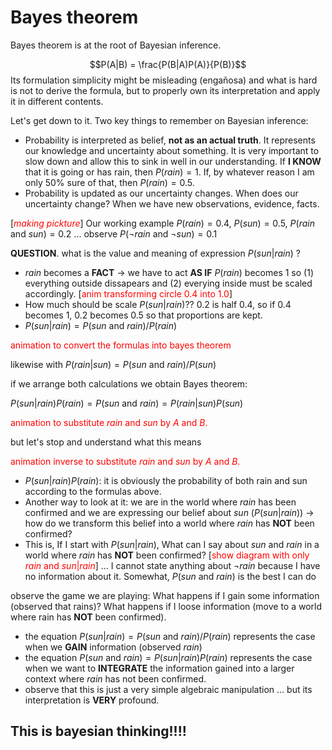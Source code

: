 # Bayes theorem

Bayes theorem is at the root of Bayesian inference. 

$$P(A|B) = \frac{P(B|A)P(A)}{P(B)}$$
Its formulation simplicity might be misleading (engañosa) and what is hard is not to derive the formula, but to properly own its interpretation and apply it in different contents.

Let's get down to it. Two key things to remember on Bayesian inference:

- Probability is interpreted as belief, **not as an actual truth**. It represents our knowledge and uncertainty about something. It is very important to slow down and allow this to sink in well in our understanding. If **I KNOW** that it is going or has rain, then $P(rain)=1$. If, by whatever reason I am only 50% sure of that, then $P(rain)=0.5$.
- Probability is updated as our uncertainty changes. When does our uncertainty change? When we have new observations, evidence, facts. 

[<font color="red">_making pickture_</font>] Our working example $P(rain)=0.4$, $P(sun)=0.5$, $P(rain\text{ and }sun)=0.2$ ... observe $P(¬rain\text{ and }¬sun)=0.1$


**QUESTION**. what is the value and meaning of expression $P(sun|rain)$ ? 

- $rain$ becomes a **FACT** $\rightarrow$ we have to act **AS IF** $P(rain)$ becomes 1 so (1) everything outside dissapears and (2) everying inside must be scaled accordingly. [<font color="red">anim transforming circle 0.4 into 1.0</font>]
-  How much should be scale $P(sun|rain)$?? 0.2 is half 0.4, so if 0.4 becomes 1, 0.2 becomes 0.5 so that proportions are kept.
-  $P(sun|rain)=P(sun\text{ and }rain) / P(rain)$

<font color="red">animation to convert the formulas into bayes theorem</font>

likewise with $P(rain|sun) = P(sun\text{ and }rain) / P(sun)$

if we arrange both calculations we obtain Bayes theorem:

$P(sun|rain)P(rain) = P(sun\text{ and }rain) = P(rain|sun)P(sun)$

<font color="red">animation to substitute $rain$ and $sun$ by $A$ and $B$.</font>

but let's stop and understand what this means

<font color="red">animation inverse to substitute $rain$ and $sun$ by $A$ and $B$.</font>

- $P(sun|rain)P(rain)$: it is obviously the probability of both rain and sun according to the formulas above. 
- Another way to look at it: we are in the world where $rain$ has been confirmed and we are expressing our belief about $sun$ ($P(sun|rain)$) $\rightarrow$ how do we transform this belief into a world where $rain$ has **NOT** been confirmed? 
- This is, If I start with $P(sun|rain)$, What can I say about $sun$ and $rain$ in a world where $rain$ has **NOT** been confirmed? [<font color="red">show diagram with only $rain$ and $sun|rain$</font>] ... I cannot state anything about $¬rain$ because I have no information about it. Somewhat, $P(sun\text{ and }rain)$ is the best I can do

observe the game we are playing: What happens if I gain some information (observed that rains)? What happens if I loose information (move to a world where rain has **NOT** been confirmed). 

- the equation $P(sun|rain)=P(sun\text{ and }rain) / P(rain)$ represents the case when we **GAIN** information (observed $rain$)
- the equation $P(sun\text{ and }rain)=P(sun|rain)P(rain)$ represents the case when we want to **INTEGRATE** the information gained into a larger context where $rain$ has not been confirmed.
- observe that this is just a very simple algebraic manipulation ... but its interpretation is **VERY** profound.

## This is bayesian thinking!!!!



